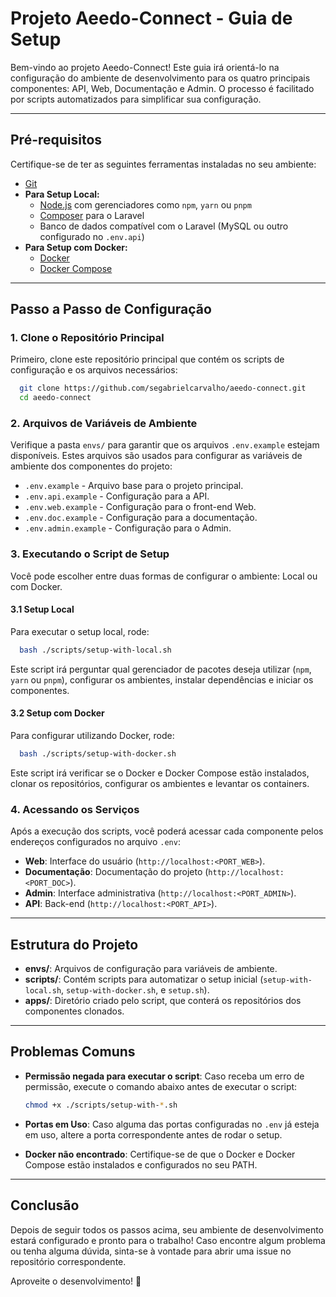 # Projeto Aeedo-Connect - Guia de Setup

Bem-vindo ao projeto Aeedo-Connect! Este guia irá orientá-lo na configuração do ambiente de desenvolvimento para os quatro principais componentes: API, Web, Documentação e Admin. O processo é facilitado por scripts automatizados para simplificar sua configuração.

---

## Pré-requisitos

Certifique-se de ter as seguintes ferramentas instaladas no seu ambiente:

- [Git](https://git-scm.com/downloads)
- **Para Setup Local:**
  - [Node.js](https://nodejs.org/) com gerenciadores como `npm`, `yarn` ou `pnpm`
  - [Composer](https://getcomposer.org/) para o Laravel
  - Banco de dados compatível com o Laravel (MySQL ou outro configurado no `.env.api`)
- **Para Setup com Docker:**
  - [Docker](https://docs.docker.com/get-docker/)
  - [Docker Compose](https://docs.docker.com/compose/install/)

---

## Passo a Passo de Configuração

### 1. Clone o Repositório Principal

Primeiro, clone este repositório principal que contém os scripts de configuração e os arquivos necessários:
```bash
  git clone https://github.com/segabrielcarvalho/aeedo-connect.git
  cd aeedo-connect
```

### 2. Arquivos de Variáveis de Ambiente

Verifique a pasta `envs/` para garantir que os arquivos `.env.example` estejam disponíveis. Estes arquivos são usados para configurar as variáveis de ambiente dos componentes do projeto:

- `.env.example` - Arquivo base para o projeto principal.
- `.env.api.example` - Configuração para a API.
- `.env.web.example` - Configuração para o front-end Web.
- `.env.doc.example` - Configuração para a documentação.
- `.env.admin.example` - Configuração para o Admin.

### 3. Executando o Script de Setup

Você pode escolher entre duas formas de configurar o ambiente: Local ou com Docker.

#### 3.1 Setup Local

Para executar o setup local, rode:
```bash
  bash ./scripts/setup-with-local.sh
```
Este script irá perguntar qual gerenciador de pacotes deseja utilizar (`npm`, `yarn` ou `pnpm`), configurar os ambientes, instalar dependências e iniciar os componentes.

#### 3.2 Setup com Docker

Para configurar utilizando Docker, rode:
```bash
  bash ./scripts/setup-with-docker.sh
```
Este script irá verificar se o Docker e Docker Compose estão instalados, clonar os repositórios, configurar os ambientes e levantar os containers.

### 4. Acessando os Serviços

Após a execução dos scripts, você poderá acessar cada componente pelos endereços configurados no arquivo `.env`:

- **Web**: Interface do usuário (`http://localhost:<PORT_WEB>`).
- **Documentação**: Documentação do projeto (`http://localhost:<PORT_DOC>`).
- **Admin**: Interface administrativa (`http://localhost:<PORT_ADMIN>`).
- **API**: Back-end (`http://localhost:<PORT_API>`).

---

## Estrutura do Projeto

- **envs/**: Arquivos de configuração para variáveis de ambiente.
- **scripts/**: Contém scripts para automatizar o setup inicial (`setup-with-local.sh`, `setup-with-docker.sh`, e `setup.sh`).
- **apps/**: Diretório criado pelo script, que conterá os repositórios dos componentes clonados.

---

## Problemas Comuns

- **Permissão negada para executar o script**:
  Caso receba um erro de permissão, execute o comando abaixo antes de executar o script:
  ```bash
  chmod +x ./scripts/setup-with-*.sh
  ```

- **Portas em Uso**:
  Caso alguma das portas configuradas no `.env` já esteja em uso, altere a porta correspondente antes de rodar o setup.

- **Docker não encontrado**:
  Certifique-se de que o Docker e Docker Compose estão instalados e configurados no seu PATH.

---

## Conclusão

Depois de seguir todos os passos acima, seu ambiente de desenvolvimento estará configurado e pronto para o trabalho! Caso encontre algum problema ou tenha alguma dúvida, sinta-se à vontade para abrir uma issue no repositório correspondente.

Aproveite o desenvolvimento! 🚀


